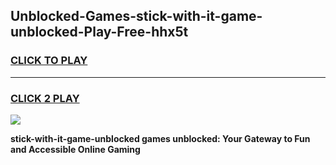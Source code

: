 
## Unblocked-Games-stick-with-it-game-unblocked-Play-Free-hhx5t
<h3>
<a href="https://premium76.site?title=stick-with-it-game-unblocked&ref=23A">CLICK TO PLAY</a></h3>
<hr>

<h3>
<a href="https://premium76.site?title=stick-with-it-game-unblocked&ref=23A">CLICK 2 PLAY</a>
  
</h3>

<a href="https://premium76.site?title=stick-with-it-game-unblocked&ref=23A"><img src="https://clearcache.store/games.png"></a>


**stick-with-it-game-unblocked games unblocked: Your Gateway to Fun and Accessible Online Gaming**
